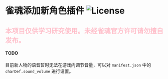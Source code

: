 # 雀魂添加新角色插件 ![License](https://img.shields.io/github/license/Fr0stbyteR/majsoul-character.svg)

## <b style="color: pink">本项目仅供学习研究使用。未经雀魂官方许可请勿擅自发布。</b>
#### TODO
目前新人物的语音暂时无法在游戏内调节音量，可以对 `manifest.json` 中的 `charDef.sound_volume` 进行设置。

